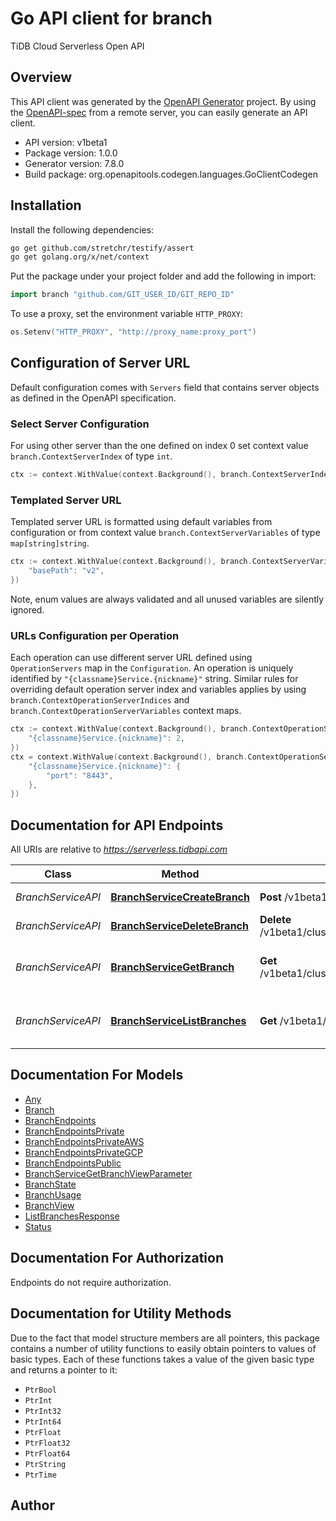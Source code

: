 # Go API client for branch

TiDB Cloud Serverless Open API

## Overview
This API client was generated by the [OpenAPI Generator](https://openapi-generator.tech) project.  By using the [OpenAPI-spec](https://www.openapis.org/) from a remote server, you can easily generate an API client.

- API version: v1beta1
- Package version: 1.0.0
- Generator version: 7.8.0
- Build package: org.openapitools.codegen.languages.GoClientCodegen

## Installation

Install the following dependencies:

```sh
go get github.com/stretchr/testify/assert
go get golang.org/x/net/context
```

Put the package under your project folder and add the following in import:

```go
import branch "github.com/GIT_USER_ID/GIT_REPO_ID"
```

To use a proxy, set the environment variable `HTTP_PROXY`:

```go
os.Setenv("HTTP_PROXY", "http://proxy_name:proxy_port")
```

## Configuration of Server URL

Default configuration comes with `Servers` field that contains server objects as defined in the OpenAPI specification.

### Select Server Configuration

For using other server than the one defined on index 0 set context value `branch.ContextServerIndex` of type `int`.

```go
ctx := context.WithValue(context.Background(), branch.ContextServerIndex, 1)
```

### Templated Server URL

Templated server URL is formatted using default variables from configuration or from context value `branch.ContextServerVariables` of type `map[string]string`.

```go
ctx := context.WithValue(context.Background(), branch.ContextServerVariables, map[string]string{
	"basePath": "v2",
})
```

Note, enum values are always validated and all unused variables are silently ignored.

### URLs Configuration per Operation

Each operation can use different server URL defined using `OperationServers` map in the `Configuration`.
An operation is uniquely identified by `"{classname}Service.{nickname}"` string.
Similar rules for overriding default operation server index and variables applies by using `branch.ContextOperationServerIndices` and `branch.ContextOperationServerVariables` context maps.

```go
ctx := context.WithValue(context.Background(), branch.ContextOperationServerIndices, map[string]int{
	"{classname}Service.{nickname}": 2,
})
ctx = context.WithValue(context.Background(), branch.ContextOperationServerVariables, map[string]map[string]string{
	"{classname}Service.{nickname}": {
		"port": "8443",
	},
})
```

## Documentation for API Endpoints

All URIs are relative to *https://serverless.tidbapi.com*

Class | Method | HTTP request | Description
------------ | ------------- | ------------- | -------------
*BranchServiceAPI* | [**BranchServiceCreateBranch**](docs/BranchServiceAPI.md#branchservicecreatebranch) | **Post** /v1beta1/clusters/{clusterId}/branches | Creates a branch.
*BranchServiceAPI* | [**BranchServiceDeleteBranch**](docs/BranchServiceAPI.md#branchservicedeletebranch) | **Delete** /v1beta1/clusters/{clusterId}/branches/{branchId} | Deletes a branch.
*BranchServiceAPI* | [**BranchServiceGetBranch**](docs/BranchServiceAPI.md#branchservicegetbranch) | **Get** /v1beta1/clusters/{clusterId}/branches/{branchId} | Gets information about a branch.
*BranchServiceAPI* | [**BranchServiceListBranches**](docs/BranchServiceAPI.md#branchservicelistbranches) | **Get** /v1beta1/clusters/{clusterId}/branches | Lists information about branches.


## Documentation For Models

 - [Any](docs/Any.md)
 - [Branch](docs/Branch.md)
 - [BranchEndpoints](docs/BranchEndpoints.md)
 - [BranchEndpointsPrivate](docs/BranchEndpointsPrivate.md)
 - [BranchEndpointsPrivateAWS](docs/BranchEndpointsPrivateAWS.md)
 - [BranchEndpointsPrivateGCP](docs/BranchEndpointsPrivateGCP.md)
 - [BranchEndpointsPublic](docs/BranchEndpointsPublic.md)
 - [BranchServiceGetBranchViewParameter](docs/BranchServiceGetBranchViewParameter.md)
 - [BranchState](docs/BranchState.md)
 - [BranchUsage](docs/BranchUsage.md)
 - [BranchView](docs/BranchView.md)
 - [ListBranchesResponse](docs/ListBranchesResponse.md)
 - [Status](docs/Status.md)


## Documentation For Authorization

Endpoints do not require authorization.


## Documentation for Utility Methods

Due to the fact that model structure members are all pointers, this package contains
a number of utility functions to easily obtain pointers to values of basic types.
Each of these functions takes a value of the given basic type and returns a pointer to it:

* `PtrBool`
* `PtrInt`
* `PtrInt32`
* `PtrInt64`
* `PtrFloat`
* `PtrFloat32`
* `PtrFloat64`
* `PtrString`
* `PtrTime`

## Author



